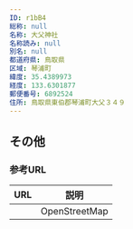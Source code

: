 ```yaml
---
ID: r1bB4
総称: null
名称: 大父神社
名称読み: null
別名: null
都道府県: 鳥取県
区域: 琴浦町
緯度: 35.4389973
経度: 133.6301877
郵便番号: 6892524
住所: 鳥取県東伯郡琴浦町大父３４９
---
```


## その他

### 参考URL

| URL | 説明          |
| --- | ------------- |
|     | OpenStreetMap |
